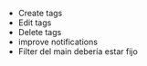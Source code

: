 - Create tags
- Edit tags
- Delete tags
- improve notifications
- Filter del main debería estar fijo
